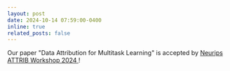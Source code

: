 ```yaml
---
layout: post
date: 2024-10-14 07:59:00-0400
inline: true
related_posts: false
---
```


Our paper "Data Attribution for Multitask Learning" is accepted by <a href="https://attrib-workshop.cc"> Neurips ATTRIB Workshop 2024 </a>!
